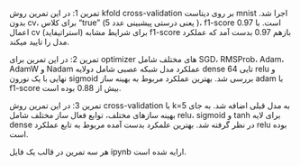 <p>
تمرین 1: در این تمرین روش  kfold cross-validation بر روی دیتاست mnist اجرا شد. بدون cv، برای کلاس “true” (یعنی درستی پیشبینی عدد 5 )، f1-score 0.97 است. با اعمال cv (استراتیفاید) برای شرایط مشابه f1-score بازهم 0.97 بدست آمد که عملکرد مدل را تایید میکند.
</p>
<p>

تمرین 2: در این تمرین برای optimizer های مختلف شامل SGD، RMSProb، Adam، AdamW و Nadam عملکرد مدل شبکه عصبی شامل دولایه dense  64 تایی relu و نهایی با یک نورون sigmoid بررسی شد. بهترین عملکرد مربوط به بهینه ساز adam با f1-score بیش از 0.88 بوده است.
</p>
<p>
تمرین 3: در این تمرین روش cross-validation با k=5 به مدل قبلی اضافه شد. به جای بهینه سازهای مختلف، توابع فعال ساز مختلف شامل relu، sigmoid و tanh برای لایه dense در نظر گرفته شد. بهترین علمکرد بدست آمده مربوط به تابع عملکرد relu بوده است.
</p>
<p>
  هر سه تمرین در قالب یک فایل ipynb ارایه شده است.
</p>


